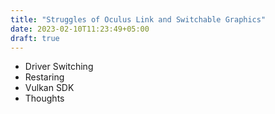 ```yaml
---
title: "Struggles of Oculus Link and Switchable Graphics"
date: 2023-02-10T11:23:49+05:00
draft: true
---
```


- Driver Switching
- Restaring 
- Vulkan SDK
- Thoughts